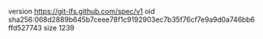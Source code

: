 version https://git-lfs.github.com/spec/v1
oid sha256:068d2889b645b7ceee78f1c9192903ec7b35f76cf7e9a9d0a746bb6ffd527743
size 1239
